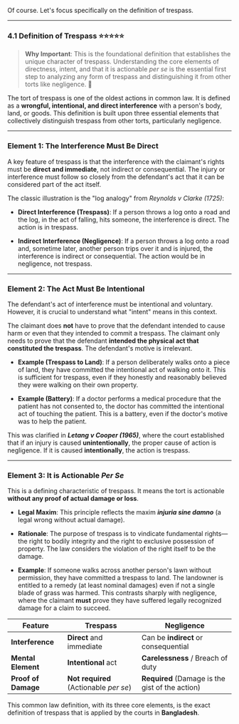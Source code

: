 Of course. Let's focus specifically on the definition of trespass.

---

### 4.1 Definition of Trespass ⭐⭐⭐⭐⭐

> **Why Important**: This is the foundational definition that establishes the unique character of trespass. Understanding the core elements of directness, intent, and that it is actionable _per se_ is the essential first step to analyzing any form of trespass and distinguishing it from other torts like negligence. 📜

The tort of trespass is one of the oldest actions in common law. It is defined as a **wrongful, intentional, and direct interference** with a person's body, land, or goods. This definition is built upon three essential elements that collectively distinguish trespass from other torts, particularly negligence.

---

### Element 1: The Interference Must Be **Direct**

A key feature of trespass is that the interference with the claimant's rights must be **direct and immediate**, not indirect or consequential. The injury or interference must follow so closely from the defendant's act that it can be considered part of the act itself.

The classic illustration is the "log analogy" from _Reynolds v Clarke (1725)_:

- **Direct Interference (Trespass)**: If a person throws a log onto a road and the log, in the act of falling, hits someone, the interference is direct. The action is in trespass.
    
- **Indirect Interference (Negligence)**: If a person throws a log onto a road and, sometime later, another person trips over it and is injured, the interference is indirect or consequential. The action would be in negligence, not trespass.
    

---

### Element 2: The Act Must Be **Intentional**

The defendant's act of interference must be intentional and voluntary. However, it is crucial to understand what "intent" means in this context.

The claimant does **not** have to prove that the defendant intended to cause harm or even that they intended to commit a trespass. The claimant only needs to prove that the defendant **intended the physical act that constituted the trespass**. The defendant's motive is irrelevant.

- **Example (Trespass to Land)**: If a person deliberately walks onto a piece of land, they have committed the intentional act of walking onto it. This is sufficient for trespass, even if they honestly and reasonably believed they were walking on their own property.
    
- **Example (Battery)**: If a doctor performs a medical procedure that the patient has not consented to, the doctor has committed the intentional act of touching the patient. This is a battery, even if the doctor's motive was to help the patient.
    

This was clarified in **_Letang v Cooper (1965)_**, where the court established that if an injury is caused **unintentionally**, the proper cause of action is negligence. If it is caused **intentionally**, the action is trespass.

---

### Element 3: It is **Actionable _Per Se_**

This is a defining characteristic of trespass. It means the tort is actionable **without any proof of actual damage or loss**.

- **Legal Maxim**: This principle reflects the maxim **_injuria sine damno_** (a legal wrong without actual damage).
    
- **Rationale**: The purpose of trespass is to vindicate fundamental rights—the right to bodily integrity and the right to exclusive possession of property. The law considers the violation of the right itself to be the damage.
    
- **Example**: If someone walks across another person's lawn without permission, they have committed a trespass to land. The landowner is entitled to a remedy (at least nominal damages) even if not a single blade of grass was harmed. This contrasts sharply with negligence, where the claimant **must** prove they have suffered legally recognized damage for a claim to succeed.
    

|Feature|**Trespass**|**Negligence**|
|---|---|---|
|**Interference**|**Direct** and immediate|Can be **indirect** or consequential|
|**Mental Element**|**Intentional** act|**Carelessness** / Breach of duty|
|**Proof of Damage**|**Not required** (Actionable _per se_)|**Required** (Damage is the gist of the action)|

This common law definition, with its three core elements, is the exact definition of trespass that is applied by the courts in **Bangladesh**.